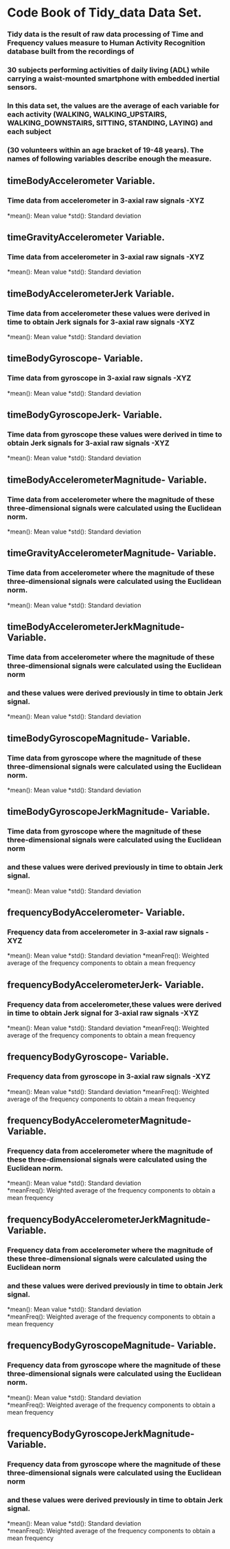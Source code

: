 # Code Book of Tidy_data Data Set.

### Tidy data is the result of raw data processing of Time and Frequency values measure to Human Activity Recognition database built from the recordings of 
### 30 subjects performing activities of daily living (ADL) while carrying a waist-mounted smartphone with embedded inertial sensors.
### In this data set, the values are the average of each variable for each activity  (WALKING, WALKING_UPSTAIRS, WALKING_DOWNSTAIRS, SITTING, STANDING, LAYING) and each subject
### (30 volunteers within an age bracket of 19-48 years). The names of following variables describe enough the measure.

## timeBodyAccelerometer Variable.
### Time data from accelerometer in 3-axial raw signals -XYZ
   *mean(): Mean value
   *std(): Standard deviation
   
## timeGravityAccelerometer Variable.
### Time data from accelerometer in 3-axial raw signals -XYZ
   *mean(): Mean value
   *std(): Standard deviation
   
## timeBodyAccelerometerJerk Variable.
### Time data from accelerometer these values were derived in time to obtain Jerk signals for 3-axial raw signals -XYZ
   *mean(): Mean value
   *std(): Standard deviation   
   
## timeBodyGyroscope- Variable.
### Time data from gyroscope in 3-axial raw signals -XYZ
   *mean(): Mean value
   *std(): Standard deviation   

## timeBodyGyroscopeJerk- Variable.
### Time data from gyroscope these values were derived in time to obtain Jerk signals for 3-axial raw signals -XYZ
   *mean(): Mean value
   *std(): Standard deviation      
   
## timeBodyAccelerometerMagnitude- Variable.
### Time data from accelerometer where the magnitude of these three-dimensional signals were calculated using the Euclidean norm.
   *mean(): Mean value
   *std(): Standard deviation   
   
## timeGravityAccelerometerMagnitude- Variable.
### Time data from accelerometer where the magnitude of these three-dimensional signals were calculated using the Euclidean norm.
   *mean(): Mean value
   *std(): Standard deviation   
   
## timeBodyAccelerometerJerkMagnitude- Variable.
### Time data from accelerometer where the magnitude of these three-dimensional signals were calculated using the Euclidean norm 
### and these values were derived previously in time to obtain Jerk signal.
   *mean(): Mean value
   *std(): Standard deviation   
   
## timeBodyGyroscopeMagnitude- Variable.
### Time data from gyroscope where the magnitude of these three-dimensional signals were calculated using the Euclidean norm.
   *mean(): Mean value
   *std(): Standard deviation    

## timeBodyGyroscopeJerkMagnitude- Variable.
### Time data from gyroscope where the magnitude of these three-dimensional signals were calculated using the Euclidean norm 
### and these values were derived previously in time to obtain Jerk signal.
   *mean(): Mean value
   *std(): Standard deviation    

## frequencyBodyAccelerometer- Variable.
### Frequency data from accelerometer in 3-axial raw signals -XYZ
   *mean(): Mean value
   *std(): Standard deviation
   *meanFreq(): Weighted average of the frequency components to obtain a mean frequency
   
## frequencyBodyAccelerometerJerk- Variable.
### Frequency data from accelerometer,these values were derived in time to obtain Jerk signal for 3-axial raw signals -XYZ
   *mean(): Mean value
   *std(): Standard deviation
   *meanFreq(): Weighted average of the frequency components to obtain a mean frequency
   
## frequencyBodyGyroscope- Variable.
### Frequency data from gyroscope in 3-axial raw signals -XYZ
   *mean(): Mean value
   *std(): Standard deviation
   *meanFreq(): Weighted average of the frequency components to obtain a mean frequency
  
## frequencyBodyAccelerometerMagnitude- Variable.
### Frequency data from accelerometer where the magnitude of these three-dimensional signals were calculated using the Euclidean norm.
   *mean(): Mean value
   *std(): Standard deviation    
   *meanFreq(): Weighted average of the frequency components to obtain a mean frequency
   
## frequencyBodyAccelerometerJerkMagnitude- Variable.
### Frequency data from accelerometer where the magnitude of these three-dimensional signals were calculated using the Euclidean norm 
### and these values were derived previously in time to obtain Jerk signal.
   *mean(): Mean value
   *std(): Standard deviation   
   *meanFreq(): Weighted average of the frequency components to obtain a mean frequency  
 
## frequencyBodyGyroscopeMagnitude- Variable.
### Frequency data from gyroscope where the magnitude of these three-dimensional signals were calculated using the Euclidean norm.
   *mean(): Mean value
   *std(): Standard deviation    
   *meanFreq(): Weighted average of the frequency components to obtain a mean frequency
   
## frequencyBodyGyroscopeJerkMagnitude- Variable.
### Frequency data from gyroscope where the magnitude of these three-dimensional signals were calculated using the Euclidean norm 
### and these values were derived previously in time to obtain Jerk signal.
   *mean(): Mean value
   *std(): Standard deviation   
   *meanFreq(): Weighted average of the frequency components to obtain a mean frequency  

   

